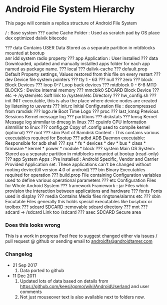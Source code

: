# Android File System Hierarchy

This page will contain a replica structure of Android File System

/ : Base system
??? cache
    Cache Folder : Used as scratch pad by OS place dex optimized dalvik bitecode

??? data
    Contains USER Data Stored as a separate partition in mtdblocks mounted at bootup   
    anr
    idd
    system
    radio
    property
    ??? app
        Application : User installed
    ??? data
        Downloaded, updated and manually installed apps folder for each app named as package name.
    ??? local
??? dalivk-cache
??? default.prop
    Default Property settings, Values restored from this file on every restart
??? dev
    Device file system pointers
    ??? tty 1 - 63
    ??? null
    ??? zero
    ??? block
        Block Devices
        ??? loop 0-7
            Loop back devices
        ??? mtdblock 0 - 6-8
            MTD BLOCKS : Device internal memory
        ??? mmcblk0
            SDCARD Block Device
??? etc -> /system/etc
    Soft link to /system/etc Directory
??? hw_config.sh
??? init
    INIT executable, this is also the place where device nodes are created by listening to uevents
??? init.rc
    Initial Configuration file : decompressed from ramdisk
??? logo.rle
    Boot Time Logo
??? proc
    ??? last_kmsg
        Previous Sessions Kernel message log
    ??? partitions
    ??? diskstats
    ??? kmsg
        Kernel Message log simmilar to dmesg in linux
    ??? cpuinfo
        CPU information simmillar to linux
    ??? config.gz
        Copy of .config used to compile kernel (optional)
??? root
??? sbin
    Part of Ramdisk Content : This contains various executables required for Bootup
??? adbd
    ADB Daemon executable: Responsible for adb shell
??? sys
    * fs
    * devices
    * dev
    * bus
    * class
    * firmware
    * kernel
    * power
    * module
    * block
??? system
    Main OS System: Stored as a separate partition in mtdblocks mounted at bootup (read-only)
    ??? app
        System Apps : Pre installed : Android Specific, Vendor and Carrier Provided Application set. These applications can't be changed without rooting device(till version 4.0 of android)
    ??? bin
        Binary Executables required for operation
    ??? build.prop
        File containing Configuration variables used to define various operational parameters
    ??? etc
        Configuration Files for Whole Android System
    ??? framework
        Framework : jar Files which provision the interaction between applications and hardware
    ??? fonts
        Fonts used in display
    ??? media
        Contains Media files ringtone/alarms etc
    ??? xbin
        Excutable Files generally this holds special executables like busybox or toolbox
??? sdcard
    SDCARD :removable sdcard directory
??? mnt
    ??? sdcard -> /sdcard
        Link too /sdcard
    ??? asec
        SDCARD Secure area


### Does this looks wrong

This is a work in progress Feel free to suggest changed either via issues / pull request @ github or sending email to androidfs@androidtamer.com


### Changelog
* 21 Sep 2017
    1. Data ported to github
* 11 Dec 2011
    1. Updated lots of data based on details from https://github.com/keesj/gomo/wiki/AndroidUserland and user comments
    1. Not just mouseover text is also available next to folders now.